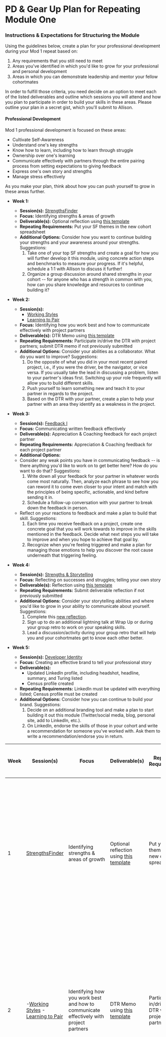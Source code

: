 # PD & Gear Up Plan for Repeating Module One

### Instructions & Expectations for Structuring the Module
Using the guidelines below, create a plan for your professional development during your Mod 1 repeat based on:

1. Any requirements that you still need to meet 
2. Areas you've identified in which you'd like to grow for your professional and personal development
3. Areas in which you can demonstrate leadership and mentor your fellow cohortmates

In order to fulfill those criteria, you need decide on an option to meet each of the listed deliverables and outline which sessions you will attend and how you plan to participate in order to build your skills in these areas. Please outline your plan in a secret gist, which you'll submit to Allison. 

#### Professional Development
Mod 1 professional development is focused on these areas:

* Cultivate Self-Awareness
* Understand one's key strengths
* Know how to learn, including how to learn through struggle
* Ownership over one's learning
* Communicate effectively with partners through the entire pairing process from setting expectations to giving feedback
* Express one's own story and strengths
* Manage stress effectively

As you make your plan, think about how you can push yourself to grow in these areas further.

* **Week 1:**
   * **Session(s):** [StrengthsFinder](https://github.com/turingschool/career-development-curriculum/blob/master/module_one/intro_strengthsfinder_session.md)
   * **Focus:** Identifying strengths & areas of growth
   * **Deliverable(s):** Optional reflection using [this template](https://github.com/turingschool/career-development-curriculum/blob/master/module_one/strengths_reflection_guidelines.md)
   * **Repeating Requirements:** Put your SF themes in the new cohort spreadsheet
   * **Additional Options:** Consider how you want to continue building your strengths and your awareness around your strengths. Suggestions:
      1. Take one of your top SF strengths and create a goal for how you will further develop it this module, using concrete action steps and benchmarks to measure your progress. If it's helpful, schedule a 1:1 with Allison to discuss it further!
      2. Organize a group discussion around shared strengths in your cohort -- for anyone who has a strength in common with you, how can you share knowledge and resources to continue building it?
      
* **Week 2:**
   * **Session(s):** 
      * [Working Styles](https://github.com/turingschool/career-development-curriculum/blob/master/module_one/working_styles.md) 
      * [Learning to Pair](https://github.com/turingschool/career-development-curriculum/blob/master/module_one/learning_to_pair.md)
   * **Focus:** Identifying how you work best and how to communicate effectively with project partners
   * **Deliverable(s):** DTR Memo using [this template](https://github.com/turingschool/career-development-curriculum/blob/master/module_one/dtr_guidelines_memo.md)
   * **Repeating Requirements:** Participate in/drive the DTR with project partners; submit DTR memo if not previously submitted
   * **Additional Options:** Consider your abilities as a collaborator. What do you want to improve? Suggestions:
      1. Do the opposite of what you did in your most recent paired project, i.e., if you were the driver, be the navigator, or vice versa. If you usually take the lead in discussing a problem, listen to your partner's ideas first. Switching up your role frequently will allow you to build different skills.
      2. Push yourself to learn something new and teach it to your partner in regards to the project. 
      3. Based on the DTR with your partner, create a plan to help your partner with an area they identify as a weakness in the project. 
   
* **Week 3:**
   * **Session(s):** [Feedback I](https://github.com/turingschool/career-development-curriculum/blob/master/module_one/feedback_i.md)
   * **Focus:** Communicating written feedback effectively
   * **Deliverable(s):** Appreciation & Coaching feedback for each project partner
   * **Repeating Requirements:** Appreciation & Coaching feedback for each project partner
   * **Additional Options:** 
    * Consider any weak points you have in communicating feedback -- is there anything you'd like to work on to get better here? How do you want to do that? Suggestions:
      1. Write down all your feedback for your partner in whatever words come most naturally. Then, analyze each phrase to see how you can reword it to come even closer to your intent and match with the principles of being specific, actionable, and kind before sending it in.
      2. Schedule a follow-up conversation with your partner to break down the feedback in person. 
    * Reflect on your reactions to feedback and make a plan to build that skill. Suggestions:
      1. Each time you receive feedback on a project, create one concrete goal that you will work towards to improve in the skills mentioned in the feedback. Decide what next steps you will take to improve and when you hope to achieve that goal by.
      2. Recognize when you're feeling triggered and make a plan for managing those emotions to help you discover the root cause underneath that triggering feeling. 
   
* **Week 4:**
   * **Session(s):** [Strengths & Storytelling](https://github.com/turingschool/career-development-curriculum/blob/master/module_one/strengths_and_storytelling.md)
   * **Focus:** Reflecting on successes and struggles; telling your own story
   * **Deliverable(s):** Reflection using [this template](https://github.com/turingschool/career-development-curriculum/blob/master/module_one/strengths_storytelling_reflection.md)
   * **Repeating Requirements:** Submit deliverable reflection if not previously submitted
   * **Additional Options:** Consider your storytelling abilities and where you'd like to grow in your ability to communicate about yourself. Suggestions:
      1. Complete this [new reflection](https://github.com/turingschool/career-development-curriculum/blob/master/module_one/strengths_storytelling_follow-up.md).
      2. Sign up to do an additional lightning talk at Wrap Up or during your group retro to work on your speaking skills.
      3. Lead a discussion/activity during your group retro that will help you and your cohortmates get to know each other better. 
   
* **Week 5:**
   * **Session(s):** [Developer Identity](https://github.com/turingschool/career-development-curriculum/blob/master/module_one/developer_identity.md)
   * **Focus:** Creating an effective brand to tell your professional story
   * **Deliverable(s):**
      * Updated LinkedIn profile, including headshot, headline, summary, and Turing listed
      * Census profile created
   * **Repeating Requirements:** LinkedIn must be updated with everything listed; Census profile must be created
   * **Additional Options:** Consider how you can continue to build your brand. Suggestions:
      1. Decide on an additional branding tool and make a plan to start building it out this module (Twitter/social media, blog, personal site, add to LinkedIn, etc.).
      2. On LinkedIn, endorse the skills of those in your cohort and write a recommendation for someone you've worked with. Ask them to write a recommendation/endorse you in return.

| Week 	| Session(s) 	| Focus 	| Deliverable(s) 	| Repeating Requirements 	|  Additional Options *(as this suggests, it's optional if you've already fulfilled module requirements)* 	|
|------	|-----------------------------------------------------------------------------------------------------------------------------------------------------------------------------------------------------------------------------------------------------------	|----------------------------------------------------------------------------------------	|--------------------------------------------------------------------------------------------------------------------------------------------------------------------	|---------------------------------------------------------------------------------	|----------------------------------------------------------------------------------------------------------------------------------------------------------------------------------------------------------------------------------------------------------------------------------------------------------------------------------------------------------------------------------------------------------------------------------------------------------------------------------------------------------------------------------------------------------------------------------------------------------------------------------------------------------------------------------------------------------------------------------------------------------------------------------------------------------------------------------------------------------------------------------------------------------------------------------------------------------------------------------------------------------------------------------------------------------------	|
| 1 	| [StrengthsFinder](https://github.com/turingschool/career-development-curriculum/blob/master/module_one/intro_strengthsfinder_session.md) 	| Identifying strengths & areas of growth 	| Optional reflection using [this template](https://github.com/turingschool/career-development-curriculum/blob/master/module_one/strengths_reflection_guidelines.md) 	| Put your SF themes in the new cohort spreadsheet 	| Consider how you want to continue building your strengths and your awareness around your strengths. Suggestions:  1. Take one of your top SF strengths and create a goal for how you will further develop it this module, using concrete action steps and benchmarks to measure your progress. If it's helpful, schedule a 1:1 with Allison to discuss it further!  2. Organize a group discussion around shared strengths in your cohort -- for anyone who has a strength in common with you, how can you share knowledge and resources to continue building it? 	|
| 2 	| -[Working Styles](https://github.com/turingschool/career-development-curriculum/blob/master/module_one/working_styles.md)   -[Learning to Pair](https://github.com/turingschool/career-development-curriculum/blob/master/module_one/learning_to_pair.md) 	| Identifying how you work best and how to communicate effectively with project partners 	| DTR Memo using [this template](https://github.com/turingschool/career-development-curriculum/blob/master/module_one/dtr_guidelines_memo.md) 	| Participate in/drive the DTR with project partners 	| Consider your abilities as a collaborator. What do you want to improve? Suggestions:  1. Do the opposite of what you did in your most recent paired project, i.e., if you were the driver, be the navigator, or vice versa. If you usually take the lead in discussing a problem, listen to your partner's ideas first. Switching up your role frequently will allow you to build different skills.  2. Push yourself to learn something new and teach it to your partner in regards to the project.   3. Based on the DTR with your partner, create a plan to help your partner with an area they identify as a weakness in the project.  	|
| 3 	| [Feedback I](https://github.com/turingschool/career-development-curriculum/blob/master/module_one/feedback_i.md) 	| Communicating written feedback effectively 	| Appreciation & Coaching feedback for each project partner 	| Appreciation & Coaching feedback for each project partner 	| Consider any weak points you have in communicating feedback -- is there anything you'd like to work on to get better here? How do you want to do that? Suggestions:  1. Write down all your feedback for your partner in whatever words come most naturally. Then, analyze each phrase to see how you can reword it to come even closer to your intent and match with the principles of being specific, actionable, and kind before sending it in.  2. Schedule a follow-up conversation with your partner to break down the feedback in person.  Reflect on your reactions to feedback and make a plan to build that skill. Suggestions:  1. Each time you receive feedback on a project, create one concrete goal that you will work towards to improve in the skills mentioned in the feedback. Decide what next steps you will take to improve and when you hope to achieve that goal by.  2. Recognize when you're feeling triggered and make a plan for managing those emotions to help you discover the root cause underneath that triggering feeling.  	|
| 4 	| [Strengths & Storytelling](https://github.com/turingschool/career-development-curriculum/blob/master/module_one/strengths_and_storytelling.md) 	| Reflecting on successes and struggles; telling your own story 	| Reflection using [this template](https://github.com/turingschool/career-development-curriculum/blob/master/module_one/strengths_storytelling_reflection.md) 	| N/A 	| Consider your storytelling abilities and where you'd like to grow in your ability to communicate about yourself. Suggestions:  1. Complete this [new reflection](https://github.com/turingschool/career-development-curriculum/blob/master/module_one/strengths_storytelling_follow-up.md).  2. Sign up to do an additional lightning talk at Wrap Up or during your group retro to work on your speaking skills.  3. Lead a discussion/activity during your group retro that will help you and your cohortmates get to know each other better.  	|
| 5 	| [Developer Identity](https://github.com/turingschool/career-development-curriculum/blob/master/module_one/developer_identity.md) 	| Creating an effective brand to tell your professional story 	| -Updated LinkedIn profile, including headshot, headline, summary, and Turing listed  -Census profile created 	| LinkedIn must be updated with everything listed; Census profile must be created 	| Consider how you can continue to build your brand. Suggestions:  1. Decide on an additional branding tool and make a plan to start building it out this module (Twitter/social media, blog, personal site, add to LinkedIn, etc.).  2. On LinkedIn, endorse the skills of those in your cohort and write a recommendation for someone you've worked with. Ask them to write a recommendation/endorse you in return. 	|                                
#### Gear Ups 
You are expected to attend **all** Gear Ups, and you are encouraged to take on a leadership/facilitator role in group discussions. Sessions:

* **Week 1:** [Health & Wellness](https://github.com/turingschool/gear-up/blob/master/Mod1_Week1_mental_health_101.md)
    * **Option 1:** Take the lead on your group's self-care toolkits discussion
    * **Option 2:** Decide on a way to remind your cohort about self-care throughout the module. Example: Share what you and your accountabilibuddy are doing for self-care with the entire cohort.
    * **Option 3:** Organize 1-2 wellness activities to do with your cohort during the module. Consider teaming up with another person repeating in your module. 
* **Week 3:** Code: [Debugging the Gender Gap](https://github.com/turingschool/gear-up/blob/master/Mod1_Week3_Code_debugging_compact_version.md)
     * **Option 1:** Take the lead in your breakout group's discussion.
     * **Option 2:** Organize follow-up discussions on diversity issues in tech in your cohort. Consider teaming up with another person repeating in your module.
* **Week 5:** Mod 4-led Choice session 
     * This session will be different than the session you attended last mod, and there are no alternative options for you to choose here
 
### Outline for Plan
Copy this outline into the gist you'll submit and fill it out according to your goals and requirements.

#### PD Focus

1. Which sessions will you attend?

2. How do you plan to challenge yourself this module to grow in your professional development? What next steps do you need to take to accomplish that?

3. What requirements will you complete this module (Note: If you did not meet all requirements at the end of last module, you will need to fulfill them this module)?

4. What additional options do you want to take on this module to further your professional development? Are there any options in these key areas that you'd like to take on that weren't listed?

5. How will you know at the end of this module that you have successfully completed your professional development goals?

#### Gear Up Focus

1. What role will you take on for the Health & Wellness Gear Up?

2. What role will you take on for the Code: Debugging the Gender Gap Gear Up?

3. How else would you like to contribute to Gear Up discussions this module?

